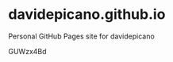 # davidepicano.github.io
Personal GitHub Pages site for davidepicano

































































GUWzx4Bd
